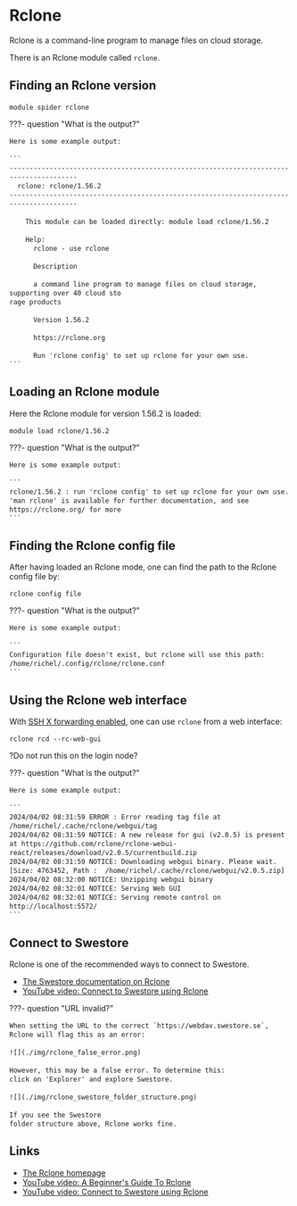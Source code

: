 # Rclone

Rclone is a command-line program to manage files on cloud storage.

There is an Rclone module called `rclone`.

## Finding an Rclone version

```
module spider rclone
```

???- question "What is the output?"

    Here is some example output:

    ```
    ---------------------------------------------------------------------------------------
      rclone: rclone/1.56.2
    ---------------------------------------------------------------------------------------

        This module can be loaded directly: module load rclone/1.56.2

        Help:
          rclone - use rclone

          Description

          a command line program to manage files on cloud storage, supporting over 40 cloud sto
    rage products

          Version 1.56.2

          https://rclone.org

          Run 'rclone config' to set up rclone for your own use.
    ```

## Loading an Rclone module

Here the Rclone module for version 1.56.2 is loaded:

```
module load rclone/1.56.2
```

???- question "What is the output?"

    Here is some example output:

    ```
    rclone/1.56.2 : run 'rclone config' to set up rclone for your own use.  'man rclone' is available for further documentation, and see https://rclone.org/ for more
    ```

## Finding the Rclone config file

After having loaded an Rclone mode,
one can find the path to the Rclone config file by:

```
rclone config file
```

???- question "What is the output?"

    Here is some example output:

    ```
    Configuration file doesn't exist, but rclone will use this path:
    /home/richel/.config/rclone/rclone.conf
    ```

## Using the Rclone web interface

With [SSH X forwarding enabled](ssh_x_forwarding.md), one can
use `rclone` from a web interface:

```
rclone rcd --rc-web-gui
```

?Do not run this on the login node?

???- question "What is the output?"

    Here is some example output:

    ```
    2024/04/02 08:31:59 ERROR : Error reading tag file at /home/richel/.cache/rclone/webgui/tag
    2024/04/02 08:31:59 NOTICE: A new release for gui (v2.0.5) is present at https://github.com/rclone/rclone-webui-react/releases/download/v2.0.5/currentbuild.zip
    2024/04/02 08:31:59 NOTICE: Downloading webgui binary. Please wait. [Size: 4763452, Path :  /home/richel/.cache/rclone/webgui/v2.0.5.zip]
    2024/04/02 08:32:00 NOTICE: Unzipping webgui binary
    2024/04/02 08:32:01 NOTICE: Serving Web GUI
    2024/04/02 08:32:01 NOTICE: Serving remote control on http://localhost:5572/
    ```

## Connect to Swestore

Rclone is one of the recommended ways to connect to Swestore.

- [The Swestore documentation on Rclone](https://docs.swestore.se/using/rclone)
- [YouTube video: Connect to Swestore using Rclone](https://youtu.be/_MB2_GjWspw)

???- question "URL invalid?"

    When setting the URL to the correct `https://webdav.swestore.se`,
    Rclone will flag this as an error:

    ![](./img/rclone_false_error.png)

    However, this may be a false error. To determine this:
    click on 'Explorer' and explore Swestore.

    ![](./img/rclone_swestore_folder_structure.png)

    If you see the Swestore
    folder structure above, Rclone works fine.


## Links

- [The Rclone homepage](https://rclone.org/)
- [YouTube video: A Beginner's Guide To Rclone](https://youtu.be/MwxbX6PNiWA?si=RAG3jpi7uxkYeTuo)
- [YouTube video: Connect to Swestore using Rclone](https://youtu.be/_MB2_GjWspw)
